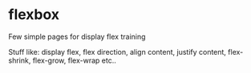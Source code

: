 # flexbox
Few simple pages for display flex training

Stuff like:
display flex, flex direction, align content, justify content, flex-shrink, flex-grow, flex-wrap etc..
